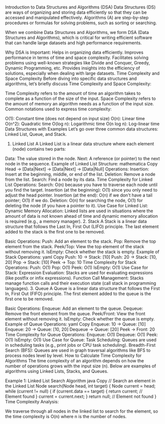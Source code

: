 Introduction to Data Structures and Algorithms (DSA)
Data Structures (DS) are ways of organizing and storing data efficiently so that they can be accessed and manipulated effectively. Algorithms (A) are step-by-step procedures or formulas for solving problems, such as sorting or searching.

When we combine Data Structures and Algorithms, we form DSA (Data Structures and Algorithms), which is critical for writing efficient software that can handle large datasets and high performance requirements.

Why DSA is Important:
Helps in organizing data efficiently.
Improves performance in terms of time and space complexity.
Facilitates solving problems using well-known strategies like Divide and Conquer, Greedy, Dynamic Programming, etc.
Provides insights into the efficiency of solutions, especially when dealing with large datasets.
Time Complexity and Space Complexity
Before diving into specific data structures and algorithms, let’s briefly discuss Time Complexity and Space Complexity:

Time Complexity refers to the amount of time an algorithm takes to complete as a function of the size of the input.
Space Complexity refers to the amount of memory an algorithm needs as a function of the input size.
Common notations used to express time complexity:

O(1): Constant time (does not depend on input size)
O(n): Linear time
O(n^2): Quadratic time
O(log n): Logarithmic time
O(n log n): Log-linear time
Data Structures with Examples
Let’s go over three common data structures: Linked List, Queue, and Stack.

1. Linked List
A Linked List is a linear data structure where each element (node) contains two parts:

Data: The value stored in the node.
Next: A reference (or pointer) to the next node in the sequence.
Example of Linked List Structure:
mathematica
Copy
Head -> [Data|Next] -> [Data|Next] -> [Data|Null]
Operations:
Insertion: Insert at the beginning, middle, or end of the list.
Deletion: Remove a node from the list.
Search: Find a node by its data.
Time Complexity for Linked List Operations:
Search: O(n) because you have to traverse each node until you find the target.
Insertion (at the beginning): O(1) since you only need to adjust the head pointer.
Insertion (at the end): O(n) if we don't have a tail pointer; O(1) if we do.
Deletion: O(n) for searching the node, O(1) for deleting the node (if you have a pointer to it).
Use Case for Linked List:
Dynamic Memory Allocation: Linked lists are used in situations where the amount of data is not known ahead of time and dynamic memory allocation is required (e.g., a memory manager).
2. Stack
A Stack is a linear data structure that follows the Last In, First Out (LIFO) principle. The last element added to the stack is the first one to be removed.

Basic Operations:
Push: Add an element to the stack.
Pop: Remove the top element from the stack.
Peek/Top: View the top element of the stack without removing it.
IsEmpty: Check whether the stack is empty.
Example of Stack Operations:
yaml
Copy
Push: 10 -> Stack: [10]
Push: 20 -> Stack: [10, 20]
Pop -> Stack: [10]
Peek -> Top: 10
Time Complexity for Stack Operations:
Push: O(1)
Pop: O(1)
Peek: O(1)
IsEmpty: O(1)
Use Case for Stack:
Expression Evaluation: Stacks are used for evaluating expressions (like postfix or infix expressions).
Function Call Management: Stacks manage function calls and their execution state (call stack in programming languages).
3. Queue
A Queue is a linear data structure that follows the First In, First Out (FIFO) principle. The first element added to the queue is the first one to be removed.

Basic Operations:
Enqueue: Add an element to the queue.
Dequeue: Remove the front element from the queue.
Peek/Front: View the front element without removing it.
IsEmpty: Check whether the queue is empty.
Example of Queue Operations:
yaml
Copy
Enqueue: 10 -> Queue: [10]
Enqueue: 20 -> Queue: [10, 20]
Dequeue -> Queue: [20]
Peek -> Front: 20
Time Complexity for Queue Operations:
Enqueue: O(1)
Dequeue: O(1)
Peek: O(1)
IsEmpty: O(1)
Use Case for Queue:
Task Scheduling: Queues are used in scheduling tasks (e.g., print jobs or CPU task scheduling).
Breadth-First Search (BFS): Queues are used in graph traversal algorithms like BFS to process nodes level by level.
How to Calculate Time Complexity for Algorithms
The time complexity of an algorithm depends on how the number of operations grows with the input size (n). Below are examples of algorithms using Linked Lists, Stacks, and Queues.

Example 1: Linked List Search Algorithm
java
Copy
// Search an element in the Linked List
Node search(Node head, int target) {
    Node current = head;
    while (current != null) {
        if (current.data == target) {
            return current;  // Element found
        }
        current = current.next;
    }
    return null;  // Element not found
}
Time Complexity Analysis:

We traverse through all nodes in the linked list to search for the element, so the time complexity is O(n) where n is the number of nodes.